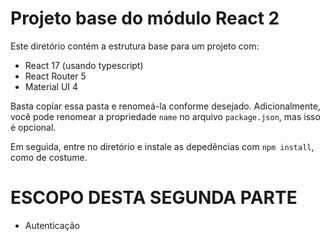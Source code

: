 # Projeto base do módulo React 2

Este diretório contém a estrutura base para um projeto com:

-   React 17 (usando typescript)
-   React Router 5
-   Material UI 4

Basta copiar essa pasta e renomeá-la conforme desejado. Adicionalmente, você pode renomear a
propriedade `name` no arquivo `package.json`, mas isso é opcional.

Em seguida, entre no diretório e instale as depedências com `npm install`, como de costume.

# ESCOPO DESTA SEGUNDA PARTE

-   Autenticação
